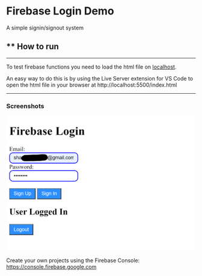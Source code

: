 # Firebase Login Demo

A simple signin/signout system

## ** How to run
---
To test firebase functions you need to load the html file on [localhost](https://whatismyipaddress.com/localhost).

An easy way to do this is by using the Live Server extension for VS Code to open the html file in your browser at http://localhost:5500/index.html


---

### Screenshots

![screenshot](screenshots/Screenshot1.png)

Create your own projects using the Firebase Console: https://console.firebase.google.com